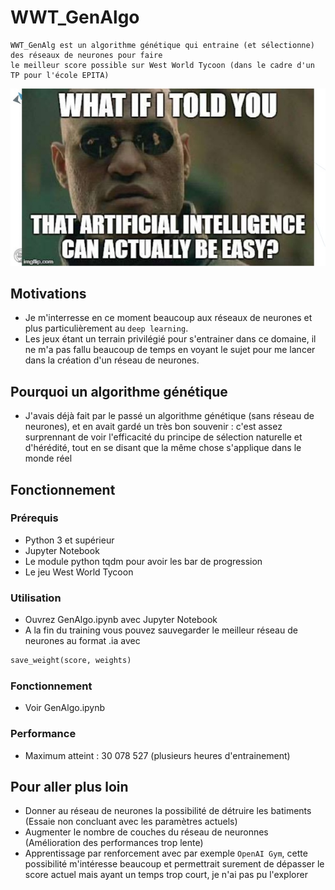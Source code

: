 # WWT_GenAlgo

```
WWT_GenAlg est un algorithme génétique qui entraine (et sélectionne) des réseaux de neurones pour faire 
le meilleur score possible sur West World Tycoon (dans le cadre d'un TP pour l'école EPITA)
```

![image](meme.jpg)

## Motivations

* Je m'interresse en ce moment beaucoup aux réseaux de neurones et plus particulièrement au `deep learning`.
* Les jeux étant un terrain privilégié pour s'entrainer dans ce domaine, il ne m'a pas fallu beaucoup de temps en voyant le sujet pour me lancer dans la création d'un réseau de neurones.

## Pourquoi un algorithme génétique

* J'avais déjà fait par le passé un algorithme génétique (sans réseau de neurones), et en avait gardé un très bon souvenir : c'est assez surprennant de voir l'efficacité du principe de sélection naturelle et d'hérédité, tout en se disant que la même chose s'applique dans le monde réel

## Fonctionnement

### Prérequis

* Python 3 et supérieur
* Jupyter Notebook
* Le module python tqdm pour avoir les bar de progression
* Le jeu West World Tycoon

### Utilisation

* Ouvrez GenAlgo.ipynb avec Jupyter Notebook
* A la fin du training vous pouvez sauvegarder le meilleur réseau de neurones au format .ia avec
```python
save_weight(score, weights)
```

### Fonctionnement

* Voir GenAlgo.ipynb

### Performance

* Maximum atteint : 30 078 527 (plusieurs heures d'entrainement)

## Pour aller plus loin

* Donner au réseau de neurones la possibilité de détruire les batiments (Essaie non concluant avec les paramètres actuels)
* Augmenter le nombre de couches du réseau de neuronnes (Amélioration des performances trop lente)
* Apprentissage par renforcement avec par exemple `OpenAI Gym`, cette possibilité m'intéresse beaucoup et permettrait surement de dépasser le score actuel mais ayant un temps trop court, je n'ai pas pu l'explorer
